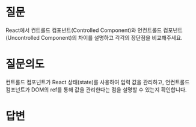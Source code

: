# 질문
React에서 컨트롤드 컴포넌트(Controlled Component)와 언컨트롤드 컴포넌트(Uncontrolled Component)의 차이를 설명하고 각각의 장단점을 비교해주세요.

# 질문의도
컨트롤드 컴포넌트가 React 상태(state)를 사용하여 입력 값을 관리하고, 언컨트롤드 컴포넌트가 DOM의 ref를 통해 값을 관리한다는 점을 설명할 수 있는지 확인합니다.

# 답변